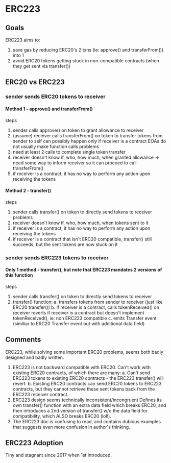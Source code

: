 # ERC223

## Goals
ERC223 aims to:
1. save gas by reducing ERC20's 2 txns (ie: approve() and transferFrom()) into 1
2. avoid ERC20 tokens getting stuck in non-compatible contracts (when they get sent via transfer())

## ERC20 vs ERC223

### sender sends ERC20 tokens to receiver #################################################
#### Method 1 - approve() and transferFrom()
steps
1. sender calls approve() on token to grant allowance to receiver
2. (assume) receiver calls transferFrom() on token to transfer tokens from sender to self
   can possibly happen only if receiver is a contract
   EOAs do not usually make function calls
problems
1. need at least 2 calls to complete single token transfer
2. receiver doesn't know if, who, how much, when granted allowance
   => need some way to inform receiver so it can proceed to call transferFrom()
3. if receiver is a contract, it has no way to perform any action upon receiving the tokens

#### Method 2 - transfer()
steps
1. sender calls transfer() on token to directly send tokens to receiver
problems
1. receiver doesn't know if, who, how much, when tokens sent to it
2. if receiver is a contract, it has no way to perform any action upon receiving the tokens
3. if receiver is a contract that isn't ERC20 compatible, transfer() still succeeds, but the
   sent tokens are now stuck on it

### sender sends ERC223 tokens to receiver ################################################
#### Only 1 method - transfer(), but note that ERC223 mandates 2 versions of this function
steps
1. sender calls transfer() on token to directly send tokens to receiver
2. transfer() function:
   a. transfers tokens from sender to receiver (just like ERC20 transfer())
   b. if receiver is a contract, calls tokenReceived() on receiver
      reverts if receiver is a contract but doesn't implement tokenReceived(), ie: non ERC223 compatible
   c. emits Transfer event (similiar to ERC20 Transfer event but with additional data field)

## Comments
ERC223, while solving some important ERC20 problems, seems both badly designed and badly written.
1. ERC223 is not backward compatible with ERC20.
   Can't work with existing ERC20 contracts, of which there are many:
   a. Can't send ERC223 tokens to existing ERC20 contracts - the ERC223 transfer() will revert.
   b. Existing ERC20 contracts can send ERC20 tokens to ERC223 contracts, but they cannot retrieve these
      sent tokens back from the ERC223 receiver contract.
1. ERC223 design seems technically inconsistent/incongruent
   Defines its own transfer() function with an extra data field which breaks ERC20, and then
   introduces a 2nd version of transfer() w/o the data field for compatibility, which ALSO breaks
   ERC20 (lol!).
2. The ERC223 doc is confusing to read, and contains dubious examples that suggests even more
   confusion in author's thinking.

## ERC223 Adoption
Tiny and stagnant since 2017 when 1st introduced.